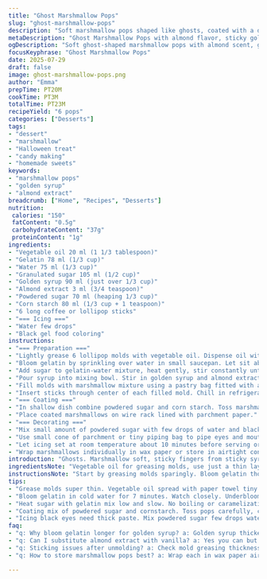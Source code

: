 ```yaml
---
title: "Ghost Marshmallow Pops"
slug: "ghost-marshmallow-pops"
description: "Soft marshmallow pops shaped like ghosts, coated with a dusting of corn starch and powdered sugar blend. Gelatin softened in liquid, then heated with sugars for a sticky marshmallow base. Flavored lightly with almond extract replacing vanilla. Sweetened with golden syrup instead of corn syrup. Black sugar gel icing eyes add spooky faces. Molds greased lightly for easy unmolding. Refrigerator chills harden marshmallows around inserted sticks. Coating mix prevents sticking and adds a powdery finish. Stored wrapped, shelf stable at room temperature."
metaDescription: "Ghost Marshmallow Pops with almond flavor, sticky golden syrup base, dusted in powdered sugar and cornstarch. Chill, mold, coat, decorate for spooky treats."
ogDescription: "Soft ghost-shaped marshmallow pops with almond scent, golden syrup stickiness, dusted coating, and black gel eyes. Chill well, pipe fast, store wrapped."
focusKeyphrase: "Ghost Marshmallow Pops"
date: 2025-07-29
draft: false
image: ghost-marshmallow-pops.png
author: "Emma"
prepTime: PT20M
cookTime: PT3M
totalTime: PT23M
recipeYield: "6 pops"
categories: ["Desserts"]
tags:
- "dessert"
- "marshmallow"
- "Halloween treat"
- "candy making"
- "homemade sweets"
keywords:
- "marshmallow pops"
- "golden syrup"
- "almond extract"
breadcrumb: ["Home", "Recipes", "Desserts"]
nutrition: 
 calories: "150"
 fatContent: "0.5g"
 carbohydrateContent: "37g"
 proteinContent: "1g"
ingredients:
- "Vegetable oil 20 ml (1 1/3 tablespoon)"
- "Gelatin 78 ml (1/3 cup)"
- "Water 75 ml (1/3 cup)"
- "Granulated sugar 105 ml (1/2 cup)"
- "Golden syrup 90 ml (just over 1/3 cup)"
- "Almond extract 3 ml (3/4 teaspoon)"
- "Powdered sugar 70 ml (heaping 1/3 cup)"
- "Corn starch 80 ml (1/3 cup + 1 teaspoon)"
- "6 long coffee or lollipop sticks"
- "=== Icing ==="
- "Water few drops"
- "Black gel food coloring"
instructions:
- "=== Preparation ==="
- "Lightly grease 6 lollipop molds with vegetable oil. Dispense oil with a paper towel for thin, even film."
- "Bloom gelatin by sprinkling over water in small saucepan. Let sit about 7 minutes until gelatin absorbs liquid and softens."
- "Add sugar to gelatin-water mixture, heat gently, stir constantly until sugar and gelatin completely dissolve. Remove from heat immediately."
- "Pour syrup into mixing bowl. Stir in golden syrup and almond extract. Using electric mixer, beat on medium speed until mixture thickens and becomes like soft meringue, about 12 minutes."
- "Fill molds with marshmallow mixture using a pastry bag fitted with a plain tip. Tap molds lightly to remove air bubbles."
- "Insert sticks through center of each filled mold. Chill in refrigerator 2 hours 15 minutes until firm."
- "=== Coating ==="
- "In shallow dish combine powdered sugar and corn starch. Toss marshmallow pops in mixture, coat fully. Shake off excess powder carefully."
- "Place coated marshmallows on wire rack lined with parchment paper."
- "=== Decorating ==="
- "Mix small amount of powdered sugar with few drops of water and black gel color to make thick icing."
- "Use small cone of parchment or tiny piping bag to pipe eyes and mouth onto each marshmallow ghost."
- "Let icing set at room temperature about 10 minutes before serving or storing."
- "Wrap marshmallows individually in wax paper or store in airtight container at room temperature. Avoid humidity."
introduction: "Ghosts. Marshmallow soft, sticky fingers from sticky syrup and gelatin bloom soaked in water. Almond smell instead of vanilla. Golden syrup gives a darker note, less shiny than clear syrup but deeper flavor. Molding into ghost forms by piping shapes that stay puffed. Powder coating stops stickiness, adds softness to touch. Black eyes. Creepy faces. Lollipop sticks hold them firm. Chill just right, not too long, or marshmallow will get dry. Easy peel from oiled molds, sticky enough to hold, not too sticky to make a mess. Keep wrapped—humidity is the enemy. Sit back. Bite into clouds of sweet. Halloween in your hand."
ingredientsNote: "Vegetable oil for greasing molds, use just a thin layer or pops stick too much. Gelatin needs exact blooming to fluff marshmallow. Golden syrup is swap from corn syrup; color darker, flavor richer, stickier. Granulated sugar amount upped slightly for balance with thicker syrup. Almond extract added for twist to vanilla—distinct aroma, sharp sweetness. Powdered sugar and corn starch blend for coating prevents excess limp stickiness. Without coating, marshmallows turn tacky fast. Use fresh ingredients; stale gelatin or sugars ruin texture. Black gel for sharp icing eyes, drops of water thin enough to pipe but thick enough to hold shape."
instructionsNote: "Start by greasing molds sparingly. Bloom gelatin thoroughly; it takes longer with golden syrup mix, 7 min instead of 5. Gentle heat ensures sugar dissolves fully. Beat mix longer; meringue phase softer and fluffier than stiff peaks. Pipe quickly into molds; mixture sets fast upon cooling. Insert sticks gently but deeply for stable hold. Chill 2 hours 15 minutes for best firmness without drying. After unmolding, coat marshmallows fully, shake excess off over bowl to catch. Decorating eyes with gel icing requires patience, piped small dots for creepy but cute eyes. Dry icing before storing. Use airtight container with folded wax paper. No refrigeration after coating to avoid condensation. Pop in candy jar or stand upright in glass filled with decorative stones."
tips:
- "Grease molds super thin. Vegetable oil spread with paper towel tiny layer. Too much, pops stick or soggy edges. Molds need smooth release. Insert sticks gently but center. Not too shallow or marshmallow falls off. Not too deep to stay put without cracking."
- "Bloom gelatin in cold water for 7 minutes. Watch closely. Underbloomed gelatin makes marshmallow dense, no fluff. Longer bloom suits golden syrup—thicker mixture. Use small saucepan for even heat. Stir gently to not deflate gelatin-syrup mix."
- "Heat sugar with gelatin mix low and slow. No boiling or caramelization. Dissolve completely or gritty marshmallow texture happens. Remove from heat right after dissolve. Timing key. Electric mixer speeds up beating. 12 minutes medium. Stops when thick but soft peaks appear. Not stiff peaks."
- "Coating mix of powdered sugar and cornstarch. Toss pops carefully, cover fully. Prevents sticky surface. Makes touch soft powdery, no wet tack. Excess powder shakes off easily better over bowl or parchment. Store coated pops in airtight container. Moisture ruins coating fast."
- "Icing black eyes need thick paste. Mix powdered sugar few drops water, one drop gel color. Piping bag or parchment cone works. Pipe tiny details fast before icing runs. Let dry room temp 10 minutes minimum. Avoid fridge. Icing sets hard enough to hold shape but not brittle."
faq:
- "q: Why bloom gelatin longer for golden syrup? a: Golden syrup thicker so gelatin hydrates slower. Needs full softening else marshmallow won't fluff. Seven minutes bloom beats five. Skip rush or marshmallow tough."
- "q: Can I substitute almond extract with vanilla? a: Yes you can but flavor changes. Almond gives sharp sweet aroma. Vanilla softer, more common. Adjust quantity slightly, almond extract intense. Also syrup taste differences. Golden syrup darker, deeper flavor than corn syrup."
- "q: Sticking issues after unmolding? a: Check mold greasing thickness. Too thin causes pops to stick. Too thick also sticky. Balance. Coat fully with powdered sugar cornstarch mix right away. Delays tackiness. Use fresh gelatin, old makes sticky too."
- "q: How to store marshmallow pops best? a: Wrap each in wax paper air tight container better. Keeps humidity out. Room temp only, no fridge to avoid condensation which dissolves coating. Cool dry spot ideal. Can stand wrapped pops upright for display but avoid crushing."

---
```

